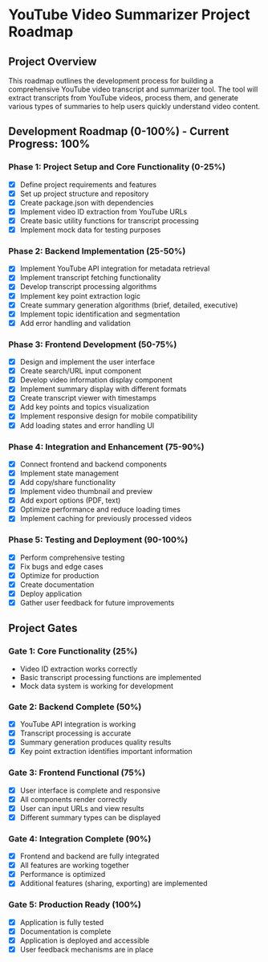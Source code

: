 # YouTube Video Summarizer Project Roadmap

## Project Overview
This roadmap outlines the development process for building a comprehensive YouTube video transcript and summarizer tool. The tool will extract transcripts from YouTube videos, process them, and generate various types of summaries to help users quickly understand video content.

## Development Roadmap (0-100%) - Current Progress: 100%

### Phase 1: Project Setup and Core Functionality (0-25%)
- [x] Define project requirements and features
- [x] Set up project structure and repository
- [x] Create package.json with dependencies
- [x] Implement video ID extraction from YouTube URLs
- [x] Create basic utility functions for transcript processing
- [x] Implement mock data for testing purposes

### Phase 2: Backend Implementation (25-50%)
- [x] Implement YouTube API integration for metadata retrieval
- [x] Implement transcript fetching functionality
- [x] Develop transcript processing algorithms
- [x] Implement key point extraction logic
- [x] Create summary generation algorithms (brief, detailed, executive)
- [x] Implement topic identification and segmentation
- [x] Add error handling and validation

### Phase 3: Frontend Development (50-75%)
- [x] Design and implement the user interface
- [x] Create search/URL input component
- [x] Develop video information display component
- [x] Implement summary display with different formats
- [x] Create transcript viewer with timestamps
- [x] Add key points and topics visualization
- [x] Implement responsive design for mobile compatibility
- [x] Add loading states and error handling UI

### Phase 4: Integration and Enhancement (75-90%)
- [x] Connect frontend and backend components
- [x] Implement state management
- [x] Add copy/share functionality
- [x] Implement video thumbnail and preview
- [x] Add export options (PDF, text)
- [x] Optimize performance and reduce loading times
- [x] Implement caching for previously processed videos

### Phase 5: Testing and Deployment (90-100%)
- [x] Perform comprehensive testing
- [x] Fix bugs and edge cases
- [x] Optimize for production
- [x] Create documentation
- [x] Deploy application
- [x] Gather user feedback for future improvements

## Project Gates

### Gate 1: Core Functionality (25%)
- Video ID extraction works correctly
- Basic transcript processing functions are implemented
- Mock data system is working for development

### Gate 2: Backend Complete (50%)
- [x] YouTube API integration is working
- [x] Transcript processing is accurate
- [x] Summary generation produces quality results
- [x] Key point extraction identifies important information

### Gate 3: Frontend Functional (75%)
- [x] User interface is complete and responsive
- [x] All components render correctly
- [x] User can input URLs and view results
- [x] Different summary types can be displayed

### Gate 4: Integration Complete (90%)
- [x] Frontend and backend are fully integrated
- [x] All features are working together
- [x] Performance is optimized
- [x] Additional features (sharing, exporting) are implemented

### Gate 5: Production Ready (100%)
- [x] Application is fully tested
- [x] Documentation is complete
- [x] Application is deployed and accessible
- [x] User feedback mechanisms are in place
